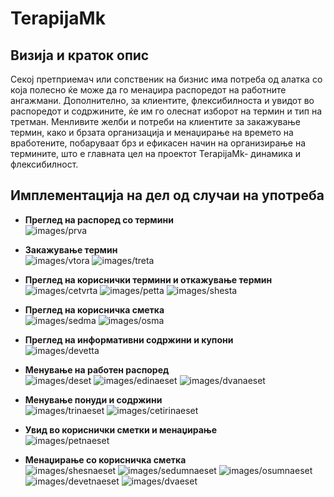 # TerapijaMk


## Визија и краток опис 

Секој претприемач или сопственик на бизнис има потреба од алатка со која полесно ќе може да го менаџира распоредот на работните ангажмани. Дополнително, за клиентите, флексибилноста и увидот во распоредот и содржините, ќе им го олеснат изборот на термин и тип на третман.
Менливите желби и потреби на клиентите за закажување термин, како и брзата организација и менаџирање на времето на вработените, побаруваат брз и ефикасен начин на организирање на термините, што е главната цел на проектот TerapijaMk- динамика и флексибилност. 
 

## Имплементација на дел од случаи на употреба 

- **Преглед на распоред со термини**  
  ![images/prva](https://github.com/marijagashoska/TerapijaMk/blob/master/images/prva.png)
 
- **Закажување термин**  
 ![images/vtora](https://github.com/marijagashoska/TerapijaMk/blob/master/images/vtora.png)
 ![images/treta](https://github.com/marijagashoska/TerapijaMk/blob/master/images/treta.png)
- **Преглед на кориснички термини и откажување термин**  
 ![images/cetvrta](https://github.com/marijagashoska/TerapijaMk/blob/master/images/cetvrta.png)
 ![images/petta](https://github.com/marijagashoska/TerapijaMk/blob/master/images/petta.png)
 ![images/shesta](https://github.com/marijagashoska/TerapijaMk/blob/master/images/shesta.png)
- **Преглед на корисничка сметка**  
 ![images/sedma](https://github.com/marijagashoska/TerapijaMk/blob/master/images/sedma.png)
 ![images/osma](https://github.com/marijagashoska/TerapijaMk/blob/master/images/osma.png)

- **Преглед на информативни содржини и купони**   
 ![images/devetta](https://github.com/marijagashoska/TerapijaMk/blob/master/images/devetta.png)

- **Менување на работен распоред**  
 ![images/deset](https://github.com/marijagashoska/TerapijaMk/blob/master/images/deset.png)
 ![images/edinaeset](https://github.com/marijagashoska/TerapijaMk/blob/master/images/edinaeset.png)
 ![images/dvanaeset](https://github.com/marijagashoska/TerapijaMk/blob/master/images/dvanaeset.png)
- **Менување понуди и содржини**  
 ![images/trinaeset](https://github.com/marijagashoska/TerapijaMk/blob/master/images/trinaeset.png)
 ![images/cetirinaeset](https://github.com/marijagashoska/TerapijaMk/blob/master/images/cetirinaeset.png)

- **Увид во кориснички сметки и менаџирање**  
 ![images/petnaeset](https://github.com/marijagashoska/TerapijaMk/blob/master/images/petnaeset.png)

- **Менаџирање со корисничка сметка**  
 ![images/shesnaeset](https://github.com/marijagashoska/TerapijaMk/blob/master/images/shesnaeset.png)
 ![images/sedumnaeset](https://github.com/marijagashoska/TerapijaMk/blob/master/images/sedumnaeset.png)
 ![images/osumnaeset](https://github.com/marijagashoska/TerapijaMk/blob/master/images/osumnaeset.png)
 ![images/devetnaeset](https://github.com/marijagashoska/TerapijaMk/blob/master/images/devetnaeset.png)
 ![images/dvaeset](https://github.com/marijagashoska/TerapijaMk/blob/master/images/dvaeset.png)






